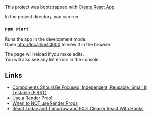 This project was bootstrapped with [Create React App](https://github.com/facebook/create-react-app).

In the project directory, you can run:

### `npm start`

Runs the app in the development mode.<br>
Open [http://localhost:3000](http://localhost:3000) to view it in the browser.

The page will reload if you make edits.<br>
You will also see any lint errors in the console.

## Links

* [Components Should Be Focused, Independent, Reusable, Small & Testable (FIRST)](https://addyosmani.com/first/)
* [Use a Render Prop!](https://cdb.reacttraining.com/use-a-render-prop-50de598f11ce)
* [When to NOT use Render Props](https://blog.kentcdodds.com/when-to-not-use-render-props-5397bbeff746)
* [React Today and Tomorrow and 90% Cleaner React With Hooks](https://www.youtube.com/watch?v=dpw9EHDh2bM&t=125s)
